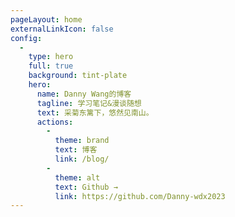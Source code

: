 ```yaml
---
pageLayout: home
externalLinkIcon: false
config:
  -
    type: hero
    full: true
    background: tint-plate
    hero:
      name: Danny Wang的博客
      tagline: 学习笔记&漫谈随想
      text: 采菊东篱下，悠然见南山。
      actions:
        -
          theme: brand
          text: 博客
          link: /blog/
        -
          theme: alt
          text: Github →
          link: https://github.com/Danny-wdx2023
---
```

